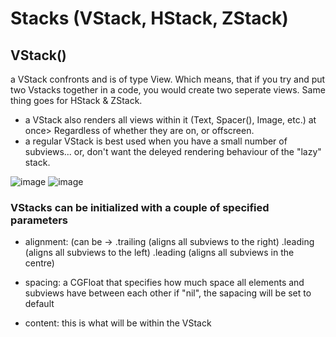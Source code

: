 # Stacks (VStack, HStack, ZStack)

## VStack()
a VStack confronts and is of type View. Which means, that if you try and put two Vstacks together in a code, you would create two seperate views. Same thing goes for HStack & ZStack.
- a VStack also renders all views within it (Text, Spacer(), Image, etc.) at once> Regardless of whether they are on, or offscreen.
- a regular VStack is best used when you have a small number of subviews... or, don't want the deleyed rendering behaviour of the "lazy" stack.

![image](https://github.com/John-Mark01/learning-swift/assets/147177515/99263ae7-ae55-4da0-a0b5-a5fbb6af1186)
![image](https://github.com/John-Mark01/learning-swift/assets/147177515/745bc447-0c91-48bd-8e83-ad302d59a22e)

### VStacks can be initialized with a couple of specified parameters
- alignment: (can be -> .trailing (aligns all subviews to the right)
                        .leading  (aligns all subviews to the left)
                        .leading  (aligns all subviews in the centre)
  
- spacing: a CGFloat that specifies how much space all elements and subviews have between each other
           if "nil", the sapacing will be set to default

- content: this is what will be within the VStack
  

